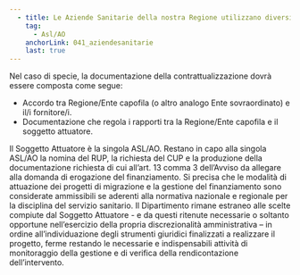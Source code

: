 ```yaml
---
  - title: Le Aziende Sanitarie della nostra Regione utilizzano diversi software centralizzati, utilizzati da tutte le Aziende Sanitarie. Tali software sono disciplinati da un contratto regionale (concetto esteso anche al caso della presenza di una Azienda zero), da un'Agenzia Regionale o Società in-house, ovvero da un Ente del SSR nominato capofila. Come è possibile in tal caso contrattualizzare la migrazione da parte delle aziende?
    tag:
      - Asl/AO
    anchorLink: 041_aziendesanitarie
    last: true
---
```


Nel caso di specie, la documentazione della contrattualizzazione dovrà essere composta come segue:
- Accordo tra Regione/Ente capofila (o altro analogo Ente sovraordinato) e il/i fornitore/i.
- Documentazione che regola i rapporti tra la Regione/Ente capofila e il soggetto attuatore. 

Il Soggetto Attuatore è la singola ASL/AO.
Restano in capo alla singola ASL/AO la nomina del RUP, la richiesta del CUP e la produzione della documentazione richiesta di cui all’art. 13 comma 3 dell’Avviso da allegare alla domanda di erogazione del finanziamento.
Si precisa che le modalità di attuazione dei progetti di migrazione e la gestione del finanziamento sono considerate ammissibili se aderenti alla normativa nazionale e regionale per la disciplina del servizio sanitario.
Il Dipartimento rimane estraneo alle scelte compiute dal Soggetto Attuatore - e da questi ritenute necessarie o soltanto opportune nell’esercizio della propria discrezionalità amministrativa – in ordine all’individuazione degli strumenti giuridici finalizzati a realizzare il progetto, ferme restando le necessarie e indispensabili attività di monitoraggio della gestione e di verifica della rendicontazione dell’intervento. 
